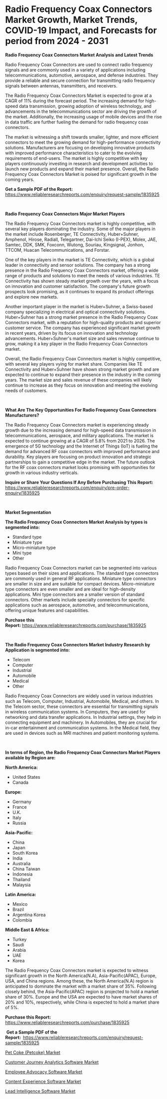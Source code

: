 <p><h1>Radio Frequency Coax Connectors Market Growth, Market Trends, COVID-19 Impact, and Forecasts for period from 2024 - 2031</h1></p><p><strong>Radio Frequency Coax Connectors Market Analysis and Latest Trends</strong></p>
<p><p>Radio Frequency Coax Connectors are used to connect radio frequency signals and are commonly used in a variety of applications including telecommunications, automotive, aerospace, and defense industries. They provide a reliable and secure connection for transmitting radio frequency signals between antennas, transmitters, and receivers.</p><p>The Radio Frequency Coax Connectors Market is expected to grow at a CAGR of 11% during the forecast period. The increasing demand for high-speed data transmission, growing adoption of wireless technology, and advancements in the telecommunications sector are driving the growth of the market. Additionally, the increasing usage of mobile devices and the rise in data traffic are further fueling the demand for radio frequency coax connectors.</p><p>The market is witnessing a shift towards smaller, lighter, and more efficient connectors to meet the growing demand for high-performance connectivity solutions. Manufacturers are focusing on developing innovative products with improved performance characteristics to cater to the evolving requirements of end-users. The market is highly competitive with key players continuously investing in research and development activities to launch new products and expand their market presence. Overall, the Radio Frequency Coax Connectors Market is poised for significant growth in the coming years.</p></p>
<p><strong>Get a Sample PDF of the Report:&nbsp;</strong> <a href="https://www.reliableresearchreports.com/enquiry/request-sample/1835925">https://www.reliableresearchreports.com/enquiry/request-sample/1835925</a></p>
<p>&nbsp;</p>
<p><strong>Radio Frequency Coax Connectors Major Market Players</strong></p>
<p><p>The Radio Frequency Coax Connectors market is highly competitive, with several key players dominating the industry. Some of the major players in the market include Rosenberger, TE Connectivity, Huber+Suhner, Amphenol, Hirose, Radiall, Telegartner, Dai-Ichi Seiko (I-PEX), Molex, JAE, Samtec, DDK, SMK, Foxconn, Wutong, Souriau, Kingsignal, Jonhon, TTCOM, Huacan Telecommunications, and Forstar.</p><p>One of the key players in the market is TE Connectivity, which is a global leader in connectivity and sensor solutions. The company has a strong presence in the Radio Frequency Coax Connectors market, offering a wide range of products and solutions to meet the needs of various industries. TE Connectivity has shown steady market growth over the years, with a focus on innovation and customer satisfaction. The company's future growth prospects look promising, as it continues to expand its product offerings and explore new markets.</p><p>Another important player in the market is Huber+Suhner, a Swiss-based company specializing in electrical and optical connectivity solutions. Huber+Suhner has a strong market presence in the Radio Frequency Coax Connectors market, with a reputation for high-quality products and superior customer service. The company has experienced significant market growth in recent years, driven by its focus on innovation and technology advancements. Huber+Suhner's market size and sales revenue continue to grow, making it a key player in the Radio Frequency Coax Connectors market.</p><p>Overall, the Radio Frequency Coax Connectors market is highly competitive, with several key players vying for market share. Companies like TE Connectivity and Huber+Suhner have shown strong market growth and are expected to continue to expand their presence in the industry in the coming years. The market size and sales revenue of these companies will likely continue to increase as they focus on innovation and meeting the evolving needs of customers.</p></p>
<p>&nbsp;</p>
<p><strong>What Are The Key Opportunities For Radio Frequency Coax Connectors Manufacturers?</strong></p>
<p><p>The Radio Frequency Coax Connectors market is experiencing steady growth due to the increasing demand for high-speed data transmission in telecommunications, aerospace, and military applications. The market is expected to continue growing at a CAGR of 5.8% from 2021 to 2026. The emergence of 5G technology and the Internet of Things (IoT) is fueling the demand for advanced RF coax connectors with improved performance and durability. Key players are focusing on product innovation and strategic partnerships to gain a competitive edge in the market. The future outlook for the RF coax connectors market looks promising with opportunities for growth in various industry verticals.</p></p>
<p><strong>Inquire or Share Your Questions If Any Before Purchasing This Report:</strong> <a href="https://www.reliableresearchreports.com/enquiry/pre-order-enquiry/1835925">https://www.reliableresearchreports.com/enquiry/pre-order-enquiry/1835925</a></p>
<p>&nbsp;</p>
<p><strong>Market Segmentation</strong></p>
<p><strong>The Radio Frequency Coax Connectors Market Analysis by types is segmented into:</strong></p>
<p><ul><li>Standard type</li><li>Miniature type</li><li>Micro-miniature type</li><li>Mini type</li><li>Other</li></ul></p>
<p><p>Radio Frequency Coax Connectors market can be segmented into various types based on their sizes and applications. The standard type connectors are commonly used in general RF applications. Miniature type connectors are smaller in size and are suitable for compact devices. Micro-miniature type connectors are even smaller and are ideal for high-density applications. Mini type connectors are a smaller version of standard connectors. Other markets include specialty connectors for specific applications such as aerospace, automotive, and telecommunications, offering unique features and capabilities.</p></p>
<p><strong>Purchase this Report:&nbsp;</strong><a href="https://www.reliableresearchreports.com/purchase/1835925">https://www.reliableresearchreports.com/purchase/1835925</a></p>
<p>&nbsp;</p>
<p><strong>The Radio Frequency Coax Connectors Market Industry Research by Application is segmented into:</strong></p>
<p><ul><li>Telecom</li><li>Computer</li><li>Industrial</li><li>Automobile</li><li>Medical</li><li>Other</li></ul></p>
<p><p>Radio Frequency Coax Connectors are widely used in various industries such as Telecom, Computer, Industrial, Automobile, Medical, and others. In the Telecom sector, these connectors are essential for transmitting signals in wireless communication systems. In Computers, they are used for networking and data transfer applications. In Industrial settings, they help in connecting equipment and machinery. In Automobiles, they are crucial for in-car entertainment and communication systems. In the Medical field, they are used in devices such as MRI machines and patient monitoring systems.</p></p>
<p>&nbsp;</p>
<p><strong>In terms of Region, the Radio Frequency Coax Connectors Market Players available by Region are:</strong></p>
<p>
    <p> <strong> North America: </strong>
        <ul>
            <li>United States</li>
            <li>Canada</li>
        </ul>
        </p> 
    <p> <strong> Europe: </strong>
        <ul>
            <li>Germany</li>
            <li>France</li>
            <li>U.K.</li>
            <li>Italy</li>
            <li>Russia</li>
        </ul>
        </p> 
    <p> <strong> Asia-Pacific: </strong>
        <ul>
            <li>China</li>
            <li>Japan</li>
            <li>South Korea</li>
            <li>India</li>
            <li>Australia</li>
            <li>China Taiwan</li>
            <li>Indonesia</li>
            <li>Thailand</li>
            <li>Malaysia</li>
        </ul>
        </p> 
    <p> <strong> Latin America: </strong>
        <ul>
            <li>Mexico</li>
            <li>Brazil</li>
            <li>Argentina Korea</li>
            <li>Colombia</li>
        </ul>
        </p> 
    <p> <strong> Middle East & Africa: </strong>
        <ul>
            <li>Turkey</li>
            <li>Saudi</li>
            <li>Arabia</li>
            <li>UAE</li>
            <li>Korea</li>
        </ul>
    </p>
    </p>
<p><p>The Radio Frequency Coax Connectors market is expected to witness significant growth in the North America(N.A), Asia-Pacific(APAC), Europe, USA, and China regions. Among these, the North America(N.A) region is anticipated to dominate the market with a market share of 35%. Following closely behind, the Asia-Pacific(APAC) region is projected to hold a market share of 30%. Europe and the USA are expected to have market shares of 20% and 10%, respectively, while China is expected to hold a market share of 5%.</p></p>
<p><strong>Purchase this Report: </strong><a href="https://www.reliableresearchreports.com/purchase/1835925">https://www.reliableresearchreports.com/purchase/1835925</a></p>
<p>&nbsp;<strong>Get a Sample PDF of the Report:&nbsp;&nbsp;</strong><a href="https://www.reliableresearchreports.com/enquiry/request-sample/1835925">https://www.reliableresearchreports.com/enquiry/request-sample/1835925</a></p>
<p><strong></strong></p>
<p><p><a href="https://github.com/biheemgalvinlouises6hokrh3h/Market-Research-Report-List-1/blob/main/pet-coke-petcoke-market.md">Pet Coke (Petcoke) Market</a></p><p><a href="https://medium.com/@kaneebert/customer-journey-analytics-software-market-trends-forecast-and-competitive-analysis-to-2031-626408314f7c">Customer Journey Analytics Software Market</a></p><p><a href="https://medium.com/@kaneebert/employee-advocacy-software-market-size-and-market-trends-complete-industry-overview-2024-to-2031-05854da64469">Employee Advocacy Software Market</a></p><p><a href="https://medium.com/@kaneebert/content-experience-software-market-size-reveals-the-best-marketing-channels-in-global-industry-4c23fcc1397e">Content Experience Software Market</a></p><p><a href="https://medium.com/@kaneebert/lead-intelligence-software-market-the-key-to-successful-business-strategy-forecast-till-2031-6b153e2feed1">Lead Intelligence Software Market</a></p></p>